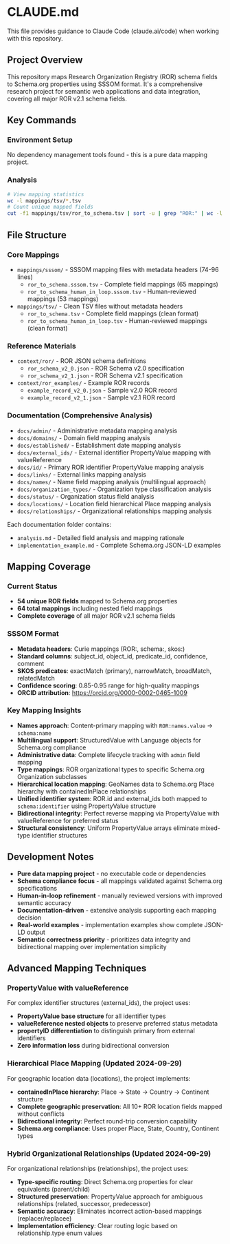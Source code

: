 # CLAUDE.md

This file provides guidance to Claude Code (claude.ai/code) when working with this repository.

## Project Overview

This repository maps Research Organization Registry (ROR) schema fields to Schema.org properties using SSSOM format. It's a comprehensive research project for semantic web applications and data integration, covering all major ROR v2.1 schema fields.

## Key Commands

### Environment Setup
No dependency management tools found - this is a pure data mapping project.

### Analysis
```bash
# View mapping statistics
wc -l mappings/tsv/*.tsv
# Count unique mapped fields
cut -f1 mappings/tsv/ror_to_schema.tsv | sort -u | grep "ROR:" | wc -l
```

## File Structure

### Core Mappings
- `mappings/sssom/` - SSSOM mapping files with metadata headers (74-96 lines)
  - `ror_to_schema.sssom.tsv` - Complete field mappings (65 mappings)
  - `ror_to_schema_human_in_loop.sssom.tsv` - Human-reviewed mappings (53 mappings)
- `mappings/tsv/` - Clean TSV files without metadata headers
  - `ror_to_schema.tsv` - Complete field mappings (clean format)
  - `ror_to_schema_human_in_loop.tsv` - Human-reviewed mappings (clean format)

### Reference Materials
- `context/ror/` - ROR JSON schema definitions
  - `ror_schema_v2_0.json` - ROR Schema v2.0 specification
  - `ror_schema_v2_1.json` - ROR Schema v2.1 specification
- `context/ror_examples/` - Example ROR records
  - `example_record_v2_0.json` - Sample v2.0 ROR record
  - `example_record_v2_1.json` - Sample v2.1 ROR record

### Documentation (Comprehensive Analysis)
- `docs/admin/` - Administrative metadata mapping analysis
- `docs/domains/` - Domain field mapping analysis
- `docs/established/` - Establishment date mapping analysis
- `docs/external_ids/` - External identifier PropertyValue mapping with valueReference
- `docs/id/` - Primary ROR identifier PropertyValue mapping analysis
- `docs/links/` - External links mapping analysis
- `docs/names/` - Name field mapping analysis (multilingual approach)
- `docs/organization_types/` - Organization type classification analysis
- `docs/status/` - Organization status field analysis
- `docs/locations/` - Location field hierarchical Place mapping analysis
- `docs/relationships/` - Organizational relationships mapping analysis

Each documentation folder contains:
- `analysis.md` - Detailed field analysis and mapping rationale
- `implementation_example.md` - Complete Schema.org JSON-LD examples

## Mapping Coverage

### Current Status
- **54 unique ROR fields** mapped to Schema.org properties
- **64 total mappings** including nested field mappings
- **Complete coverage** of all major ROR v2.1 schema fields

### SSSOM Format
- **Metadata headers**: Curie mappings (ROR:, schema:, skos:)
- **Standard columns**: subject_id, object_id, predicate_id, confidence, comment
- **SKOS predicates**: exactMatch (primary), narrowMatch, broadMatch, relatedMatch
- **Confidence scoring**: 0.85-0.95 range for high-quality mappings
- **ORCID attribution**: https://orcid.org/0000-0002-0465-1009

### Key Mapping Insights
- **Names approach**: Content-primary mapping with `ROR:names.value` → `schema:name`
- **Multilingual support**: StructuredValue with Language objects for Schema.org compliance
- **Administrative data**: Complete lifecycle tracking with `admin` field mapping
- **Type mappings**: ROR organizational types to specific Schema.org Organization subclasses
- **Hierarchical location mapping**: GeoNames data to Schema.org Place hierarchy with containedInPlace relationships
- **Unified identifier system**: ROR.id and external_ids both mapped to `schema:identifier` using PropertyValue structure
- **Bidirectional integrity**: Perfect reverse mapping via PropertyValue with valueReference for preferred status
- **Structural consistency**: Uniform PropertyValue arrays eliminate mixed-type identifier structures

## Development Notes

- **Pure data mapping project** - no executable code or dependencies
- **Schema compliance focus** - all mappings validated against Schema.org specifications
- **Human-in-loop refinement** - manually reviewed versions with improved semantic accuracy
- **Documentation-driven** - extensive analysis supporting each mapping decision
- **Real-world examples** - implementation examples show complete JSON-LD output
- **Semantic correctness priority** - prioritizes data integrity and bidirectional mapping over implementation simplicity

## Advanced Mapping Techniques

### PropertyValue with valueReference
For complex identifier structures (external_ids), the project uses:
- **PropertyValue base structure** for all identifier types
- **valueReference nested objects** to preserve preferred status metadata
- **propertyID differentiation** to distinguish primary from external identifiers
- **Zero information loss** during bidirectional conversion

### Hierarchical Place Mapping (Updated 2024-09-29)
For geographic location data (locations), the project implements:
- **containedInPlace hierarchy**: Place → State → Country → Continent structure
- **Complete geographic preservation**: All 10+ ROR location fields mapped without conflicts
- **Bidirectional integrity**: Perfect round-trip conversion capability
- **Schema.org compliance**: Uses proper Place, State, Country, Continent types

### Hybrid Organizational Relationships (Updated 2024-09-29)
For organizational relationships (relationships), the project uses:
- **Type-specific routing**: Direct Schema.org properties for clear equivalents (parent/child)
- **Structured preservation**: PropertyValue approach for ambiguous relationships (related, successor, predecessor)
- **Semantic accuracy**: Eliminates incorrect action-based mappings (replacer/replacee)
- **Implementation efficiency**: Clear routing logic based on relationship.type enum values
